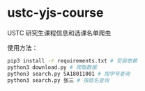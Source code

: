 # ustc-yjs-course

USTC 研究生课程信息和选课名单爬虫

使用方法：

```bash
pip3 install -r requirements.txt # 安装依赖
python3 download.py # 爬取数据
python3 search.py SA18011001 # 按学号查询
python3 search.py 张三 # 按姓名查询
```

